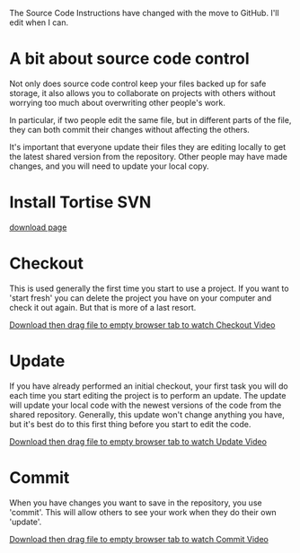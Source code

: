 The Source Code Instructions have changed with the move to GitHub. I'll edit when I can.


# A bit about source code control #
Not only does source code control keep your files backed up for safe storage, it also allows you to collaborate on projects with others without worrying too much about overwriting other people's work.

In particular, if two people edit the same file, but in different parts of the file, they can both commit their changes without affecting the others.

It's important that everyone update their files they are editing locally to get the latest shared version from the repository. Other people may have made changes, and you will need to update your local copy.

# Install Tortise SVN #
[download page](http://tortoisesvn.net/downloads.html)


# Checkout #
This is used generally the first time you start to use a project. If you want to 'start fresh' you can delete the project you have on your computer and check it out again. But that is more of a last resort.

[Download then drag file to empty browser tab to watch Checkout Video](https://playground-kathleen.googlecode.com/svn/info/getting_the_code.swf)

# Update #
If you have already performed an initial checkout, your first task you will do each time you start editing the project is to perform an update. The update will update your local code with the newest versions of the code from the shared repository. Generally, this update won't change anything you have, but it's best do to this first thing before you start to edit the code.

[Download then drag file to empty browser tab to watch Update Video](https://playground-kathleen.googlecode.com/svn/info/update_to_get_latest_changes.swf)
# Commit #
When you have changes you want to save in the repository, you use 'commit'. This will allow others to see your work when they do their own 'update'.

[Download then drag file to empty browser tab to watch Commit Video](https://playground-kathleen.googlecode.com/svn/info/save_changes.swf)
